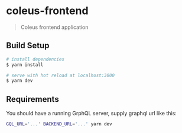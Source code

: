# coleus-frontend

> Coleus frontend application

## Build Setup

```bash
# install dependencies
$ yarn install

# serve with hot reload at localhost:3000
$ yarn dev
```

## Requirements

You should have a running GrphQL server, supply graphql url like this:

```bash
GQL_URL='...' BACKEND_URL='...' yarn dev
```
